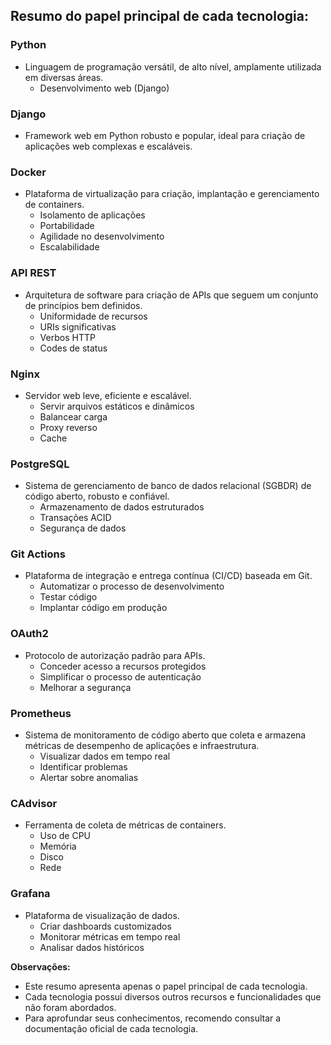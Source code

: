 ## Resumo do papel principal de cada tecnologia:

### Python

- Linguagem de programação versátil, de alto nível, amplamente utilizada em diversas áreas.
    - Desenvolvimento web (Django)

### Django

- Framework web em Python robusto e popular, ideal para criação de aplicações web complexas e escaláveis.

### Docker

- Plataforma de virtualização para criação, implantação e gerenciamento de containers.
    - Isolamento de aplicações
    - Portabilidade
    - Agilidade no desenvolvimento
    - Escalabilidade

### API REST

- Arquitetura de software para criação de APIs que seguem um conjunto de princípios bem definidos.
    - Uniformidade de recursos
    - URIs significativas
    - Verbos HTTP
    - Codes de status

### Nginx

- Servidor web leve, eficiente e escalável.
    - Servir arquivos estáticos e dinâmicos
    - Balancear carga
    - Proxy reverso
    - Cache

### PostgreSQL

- Sistema de gerenciamento de banco de dados relacional (SGBDR) de código aberto, robusto e confiável.
    - Armazenamento de dados estruturados
    - Transações ACID
    - Segurança de dados

### Git Actions

- Plataforma de integração e entrega contínua (CI/CD) baseada em Git.
    - Automatizar o processo de desenvolvimento
    - Testar código
    - Implantar código em produção

### OAuth2

- Protocolo de autorização padrão para APIs.
    - Conceder acesso a recursos protegidos
    - Simplificar o processo de autenticação
    - Melhorar a segurança

### Prometheus

- Sistema de monitoramento de código aberto que coleta e armazena métricas de desempenho de aplicações e infraestrutura.
    - Visualizar dados em tempo real
    - Identificar problemas
    - Alertar sobre anomalias

### CAdvisor

- Ferramenta de coleta de métricas de containers.
    - Uso de CPU
    - Memória
    - Disco
    - Rede

### Grafana

- Plataforma de visualização de dados.
    - Criar dashboards customizados
    - Monitorar métricas em tempo real
    - Analisar dados históricos

**Observações:**

* Este resumo apresenta apenas o papel principal de cada tecnologia.
* Cada tecnologia possui diversos outros recursos e funcionalidades que não foram abordados.
* Para aprofundar seus conhecimentos, recomendo consultar a documentação oficial de cada tecnologia.

